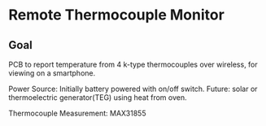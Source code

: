 # Remote Thermocouple Monitor


## Goal 
PCB to report temperature from 4 k-type thermocouples over wireless, for viewing on a smartphone. 

Power Source: Initially battery powered with on/off switch. Future: solar or thermoelectric generator(TEG) using heat from oven.

Thermocouple Measurement: MAX31855 
